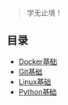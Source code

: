 > 学无止境！

## 目录
- [Docker基础](docs/Docker/Docker.md)
- [Git基础](docs/Git/Git.md)
- [Linux基础](docs/Linux/Linux.md)
- [Python基础](docs/Python/Python.md)
